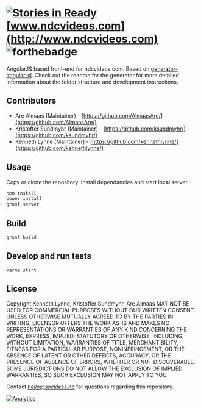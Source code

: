 [![Stories in Ready](https://badge.waffle.io/kennethlynne/ndcvideos.com.png?label=ready&title=Ready)](https://waffle.io/kennethlynne/ndcvideos.com)
[www.ndcvideos.com](http://www.ndcvideos.com) ![forthebadge](http://forthebadge.com/images/badges/built-with-love.svg)
===========

AngularJS based front-end for ndcvideos.com.
Based on [generator-angular-xl](https://github.com/kennethlynne/generator-angular-xl). Check out the readme for the generator for more detailed information about the folder structure and development instructions.

## Contributors
* Are Almaas (Maintainer) - [https://github.com/AlmaasAre/](https://github.com/AlmaasAre/)
* Kristoffer Sundmyhr (Maintainer) - [https://github.com/ksundmyhr/](https://github.com/ksundmyhr/)
* Kenneth Lynne (Maintainer) - [https://github.com/kennethlynne/](https://github.com/kennethlynne/)

## Usage
Copy or clone the repository.
Install dependancies and start local server.

```bash
npm install
bower install
grunt server
```

## Build
`grunt build`

## Develop and run tests
`karma start`

License
--------------
Copyright Kenneth Lynne, Kristoffer Sundmyhr, Are Almaas
MAY NOT BE USED FOR COMMERCIAL PURPOSES WITHOUT OUR WRITTEN CONSENT.
UNLESS OTHERWISE MUTUALLY AGREED TO BY THE PARTIES IN WRITING, LICENSOR OFFERS THE WORK AS-IS AND MAKES NO REPRESENTATIONS OR WARRANTIES OF ANY KIND CONCERNING THE WORK, EXPRESS, IMPLIED, STATUTORY OR OTHERWISE, INCLUDING, WITHOUT LIMITATION, WARRANTIES OF TITLE, MERCHANTIBILITY, FITNESS FOR A PARTICULAR PURPOSE, NONINFRINGEMENT, OR THE ABSENCE OF LATENT OR OTHER DEFECTS, ACCURACY, OR THE PRESENCE OF ABSENCE OF ERRORS, WHETHER OR NOT DISCOVERABLE. SOME JURISDICTIONS DO NOT ALLOW THE EXCLUSION OF IMPLIED WARRANTIES, SO SUCH EXCLUSION MAY NOT APPLY TO YOU.

Contact *hello@sockless.no* for questions regarding this repository.

[![Analytics](https://ga-beacon.appspot.com/UA-46835353-1/ndcvideos.com/README)](https://github.com/igrigorik/ga-beacon)
